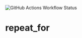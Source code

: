 ![GitHub Actions Workflow Status](https://img.shields.io/github/actions/workflow/status/Ross-Morgan/repeat-for/.github%2Fworkflows%2Frust.yml?style=for-the-badge)


# repeat_for